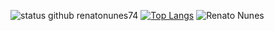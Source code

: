 ![status github renatonunes74](https://github-readme-stats.vercel.app/api?username=renatonunes74&show_icons=true&theme=github_dark)
[![Top Langs](https://github-readme-stats.vercel.app/api/top-langs/?username=renatonunes74&layout=compact)](https://github.com/anuraghazra/github-readme-stats)
![Renato Nunes](https://github-readme-stats.vercel.app/api?username=renatonunes74&show_icons=true&theme=transparent)
